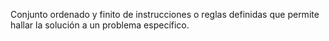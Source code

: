 Conjunto ordenado y finito de instrucciones o reglas definidas que permite hallar la solución a un problema específico.